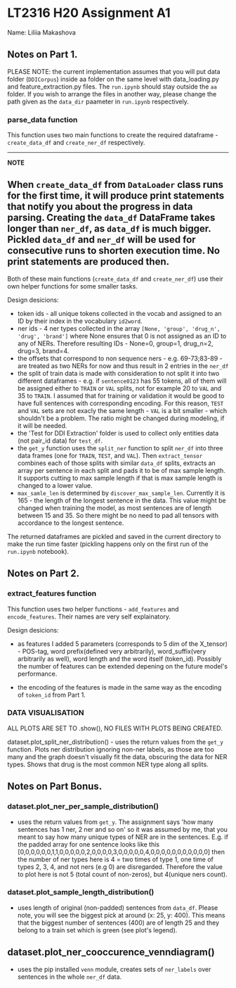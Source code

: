 # LT2316 H20 Assignment A1

Name: Liliia Makashova

## Notes on Part 1.

PLEASE NOTE: the current implementation assumes that you will put data folder (`DDICorpus`) inside aa folder on the same level with data_loading.py and feature_extraction.py files. The `run.ipynb` should stay outside the `aa` folder. If you wish to arrange the files in another way, please change the path given as the `data_dir` paameter in `run.ipynb` respectively.

### parse_data function

This function uses two main functions to create the required dataframe - `create_data_df` and `create_ner_df` respectively.

---
**NOTE**

When `create_data_df` from `DataLoader` class runs for the first time, it will produce print statements that notify you about the progress in data parsing. Creating the `data_df` DataFrame takes longer than `ner_df`, as `data_df` is much bigger. Pickled `data_df` and `ner_df` will be used for consecutive runs to shorten execution time. No print statements are produced then.
---

Both of these main functions (`create_data_df` and `create_ner_df`) use their own helper functions for some smaller tasks. 

Design desicions:

- token ids - all unique tokens collected in the vocab and assigned to an ID by their index in the vocabulary `id2word`.
- ner ids - 4 ner types collected in the array `[None, 'group', 'drug_n', 'drug', 'brand']` where None ensures that 0 is not assigned as an ID to any of NERs. Therefore resulting IDs - None=0, group=1, drug_n=2, drug=3, brand=4.
- the offsets that correspond to non sequence ners - e.g. 69-73;83-89 - are treated as two NERs for now and thus result in 2 entries in the `ner_df`
- the split of train data is made with consideration to not split it into two different dataframes - e.g. if `sentence0123` has 55 tokens, all of them will be assigned either to `TRAIN` or `VAL` splits, not for example 20 to `VAL` and 35 to `TRAIN`. I assumed that for training or validation it would be good to have full sentences with corresponding encoding. For this reason, `TEST` and `VAL` sets are not exacly the same length - `VAL` is a bit smaller - which shouldn't be a problem. The ratio might be changed during modeling, if it will be needed. 
- the 'Test for DDI Extraction' folder is used to collect only entities data (not pair_id data) for `test_df`. 
- the `get_y` function uses the `split_ner` function to split `ner_df` into three data frames (one for `TRAIN`, `TEST`, and `VAL`). Then `extract_tensor` combines each of those splits with similar `data_df` splits, extracts an array per sentence in each split and pads it to be of max sample length. It supports cutting to max sample length if that is max sample length is changed to a lower value.
- `max_samle_len` is determined by `discover_max_sample_len`. Currently it is 165 - the length of the longest sentence in the data. This value might be changed when training the model, as most sentences are of length between 15 and 35. So there might be no need to pad all tensors with accordance to the longest sentence. 
 
The returned dataframes are pickled and saved in the current directory to make the run time faster (pickling happens only on the first run of the `run.ipynb` notebook).

## Notes on Part 2.

### extract_features function

This function uses two helper functions - `add_features` and `encode_features`. Their names are very self explainatory.

Design desicions:

- as features I added 5 parameters (corresponds to 5 dim of the X_tensor) - POS-tag, word prefix(defined very arbitrarily), word_suffix(very arbitrarily as well), word length and the word itself (token_id). Possibly the number of features can be extended depening on the future model's performance. 

- the encoding of the features is made in the same way as the encoding of `token_id` from Part 1.

### DATA VISUALISATION

ALL PLOTS ARE SET TO .show(), NO FILES WITH PLOTS BEING CREATED.

dataset.plot_split_ner_distribution() - uses the return values from the `get_y` function. Plots ner distribution ignoring non-ner labels, as those are too many and the graph doesn't visually fit the data, obscuring the data for NER types. Shows that drug is the most common NER type along all splits.

## Notes on Part Bonus.

### dataset.plot_ner_per_sample_distribution() 
- uses the return values from `get_y`. The assignment says 'how many sentences has 1 ner, 2 ner and so on' so it was assumed by me, that you meant to say how many unique types of NER are in the sentences. E.g. if the padded array for one sentence looks like this [0,0,0,0,0,0,1,1,0,0,0,0,0,2,0,0,0,0,3,0,0,0,0,0,4,0,0,0,0,0,0,0,0,0,0,0] then the number of ner types here is 4 = two times of type 1, one time of types 2, 3, 4, and not ners (e.g 0) are disregarded. Therefore the value to plot here is not 5 (total count of non-zeros), but 4(unique ners count).

### dataset.plot_sample_length_distribution() 
- uses length of original (non-padded) sentences from `data_df`. Please note, you will see the biggest pick at around (x: 25, y: 400). This means that the biggest number of sentences (400) are of length 25 and they belong to a train set which is green (see plot's legend).

## dataset.plot_ner_cooccurence_venndiagram() 
- uses the pip installed `venn` module, creates sets of `ner_labels` over sentences in the whole `ner_df` data. 
